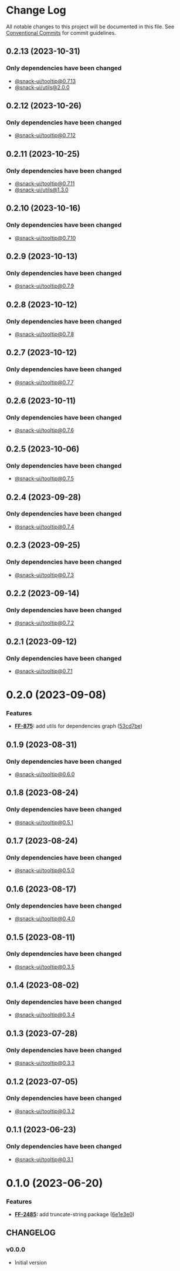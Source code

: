 # Change Log

All notable changes to this project will be documented in this file.
See [Conventional Commits](https://conventionalcommits.org) for commit guidelines.

## 0.2.13 (2023-10-31)

### Only dependencies have been changed
* [@snack-ui/tooltip@0.7.13](https://git.sbercloud.tech/sbercloud-ui/tokens-design-system/snack-uikit/-/blob/master/packages/tooltip/CHANGELOG.md)
* [@snack-ui/utils@2.0.0](https://git.sbercloud.tech/sbercloud-ui/tokens-design-system/snack-uikit/-/blob/master/packages/utils/CHANGELOG.md)





## 0.2.12 (2023-10-26)

### Only dependencies have been changed
* [@snack-ui/tooltip@0.7.12](https://git.sbercloud.tech/sbercloud-ui/tokens-design-system/snack-uikit/-/blob/master/packages/tooltip/CHANGELOG.md)





## 0.2.11 (2023-10-25)

### Only dependencies have been changed
* [@snack-ui/tooltip@0.7.11](https://git.sbercloud.tech/sbercloud-ui/tokens-design-system/snack-uikit/-/blob/master/packages/tooltip/CHANGELOG.md)
* [@snack-ui/utils@1.3.0](https://git.sbercloud.tech/sbercloud-ui/tokens-design-system/snack-uikit/-/blob/master/packages/utils/CHANGELOG.md)





## 0.2.10 (2023-10-16)

### Only dependencies have been changed
* [@snack-ui/tooltip@0.7.10](https://git.sbercloud.tech/sbercloud-ui/tokens-design-system/snack-uikit/-/blob/master/packages/tooltip/CHANGELOG.md)





## 0.2.9 (2023-10-13)

### Only dependencies have been changed
* [@snack-ui/tooltip@0.7.9](https://git.sbercloud.tech/sbercloud-ui/tokens-design-system/snack-uikit/-/blob/master/packages/tooltip/CHANGELOG.md)





## 0.2.8 (2023-10-12)

### Only dependencies have been changed
* [@snack-ui/tooltip@0.7.8](https://git.sbercloud.tech/sbercloud-ui/tokens-design-system/snack-uikit/-/blob/master/packages/tooltip/CHANGELOG.md)





## 0.2.7 (2023-10-12)

### Only dependencies have been changed
* [@snack-ui/tooltip@0.7.7](https://git.sbercloud.tech/sbercloud-ui/tokens-design-system/snack-uikit/-/blob/master/packages/tooltip/CHANGELOG.md)





## 0.2.6 (2023-10-11)

### Only dependencies have been changed
* [@snack-ui/tooltip@0.7.6](https://git.sbercloud.tech/sbercloud-ui/tokens-design-system/snack-uikit/-/blob/master/packages/tooltip/CHANGELOG.md)





## 0.2.5 (2023-10-06)

### Only dependencies have been changed
* [@snack-ui/tooltip@0.7.5](https://git.sbercloud.tech/sbercloud-ui/tokens-design-system/snack-uikit/-/blob/master/packages/tooltip/CHANGELOG.md)





## 0.2.4 (2023-09-28)

### Only dependencies have been changed
* [@snack-ui/tooltip@0.7.4](https://git.sbercloud.tech/sbercloud-ui/tokens-design-system/snack-uikit/-/blob/master/packages/tooltip/CHANGELOG.md)





## 0.2.3 (2023-09-25)

### Only dependencies have been changed
* [@snack-ui/tooltip@0.7.3](https://git.sbercloud.tech/sbercloud-ui/tokens-design-system/snack-uikit/-/blob/master/packages/tooltip/CHANGELOG.md)





## 0.2.2 (2023-09-14)

### Only dependencies have been changed
* [@snack-ui/tooltip@0.7.2](https://git.sbercloud.tech/sbercloud-ui/tokens-design-system/snack-uikit/-/blob/master/packages/tooltip/CHANGELOG.md)





## 0.2.1 (2023-09-12)

### Only dependencies have been changed
* [@snack-ui/tooltip@0.7.1](https://git.sbercloud.tech/sbercloud-ui/tokens-design-system/snack-uikit/-/blob/master/packages/tooltip/CHANGELOG.md)





# 0.2.0 (2023-09-08)


### Features

* **[FF-875](https://jira.sbercloud.tech/browse/FF-875):** add utils for dependencies graph ([53cd7be](https://git.sbercloud.tech/sbercloud-ui/tokens-design-system/snack-uikit/commits/53cd7be638f01e573cb52b2417a39f4df4f6089b))





## 0.1.9 (2023-08-31)

### Only dependencies have been changed
* [@snack-ui/tooltip@0.6.0](https://git.sbercloud.tech/sbercloud-ui/tokens-design-system/snack-uikit/-/blob/master/packages/tooltip/CHANGELOG.md)





## 0.1.8 (2023-08-24)

### Only dependencies have been changed
* [@snack-ui/tooltip@0.5.1](https://git.sbercloud.tech/sbercloud-ui/tokens-design-system/snack-uikit/-/blob/master/packages/tooltip/CHANGELOG.md)





## 0.1.7 (2023-08-24)

### Only dependencies have been changed
* [@snack-ui/tooltip@0.5.0](https://git.sbercloud.tech/sbercloud-ui/tokens-design-system/snack-uikit/-/blob/master/packages/tooltip/CHANGELOG.md)





## 0.1.6 (2023-08-17)

### Only dependencies have been changed
* [@snack-ui/tooltip@0.4.0](https://git.sbercloud.tech/sbercloud-ui/tokens-design-system/snack-uikit/-/blob/master/packages/tooltip/CHANGELOG.md)





## 0.1.5 (2023-08-11)

### Only dependencies have been changed
* [@snack-ui/tooltip@0.3.5](https://git.sbercloud.tech/sbercloud-ui/tokens-design-system/snack-uikit/-/blob/master/packages/tooltip/CHANGELOG.md)





## 0.1.4 (2023-08-02)

### Only dependencies have been changed
* [@snack-ui/tooltip@0.3.4](https://git.sbercloud.tech/sbercloud-ui/tokens-design-system/snack-uikit/-/blob/master/packages/tooltip/CHANGELOG.md)





## 0.1.3 (2023-07-28)

### Only dependencies have been changed
* [@snack-ui/tooltip@0.3.3](https://git.sbercloud.tech/sbercloud-ui/tokens-design-system/snack-uikit/-/blob/master/packages/tooltip/CHANGELOG.md)





## 0.1.2 (2023-07-05)

### Only dependencies have been changed
* [@snack-ui/tooltip@0.3.2](https://git.sbercloud.tech/sbercloud-ui/tokens-design-system/snack-uikit/-/blob/master/packages/tooltip/CHANGELOG.md)





## 0.1.1 (2023-06-23)

### Only dependencies have been changed
* [@snack-ui/tooltip@0.3.1](https://git.sbercloud.tech/sbercloud-ui/tokens-design-system/snack-uikit/-/blob/master/packages/tooltip/CHANGELOG.md)





# 0.1.0 (2023-06-20)


### Features

* **[FF-2485](https://jira.sbercloud.tech/browse/FF-2485):** add truncate-string package ([6e1e3e0](https://git.sbercloud.tech/sbercloud-ui/tokens-design-system/snack-uikit/commits/6e1e3e052d885ab2f2839b5a95b0cf0dc7fd1197))





## CHANGELOG

### v0.0.0

- Initial version
